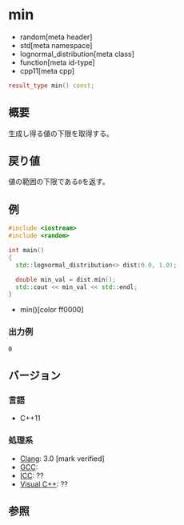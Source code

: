# min
* random[meta header]
* std[meta namespace]
* lognormal_distribution[meta class]
* function[meta id-type]
* cpp11[meta cpp]

```cpp
result_type min() const;
```

## 概要
生成し得る値の下限を取得する。


## 戻り値
値の範囲の下限である`0`を返す。


## 例
```cpp example
#include <iostream>
#include <random>

int main()
{
  std::lognormal_distribution<> dist(0.0, 1.0);

  double min_val = dist.min();
  std::cout << min_val << std::endl;
}
```
* min()[color ff0000]

### 出力例
```
0
```

## バージョン
### 言語
- C++11

### 処理系
- [Clang](/implementation.md#clang): 3.0 [mark verified]
- [GCC](/implementation.md#gcc): 
- [ICC](/implementation.md#icc): ??
- [Visual C++](/implementation.md#visual_cpp): ??


## 参照
